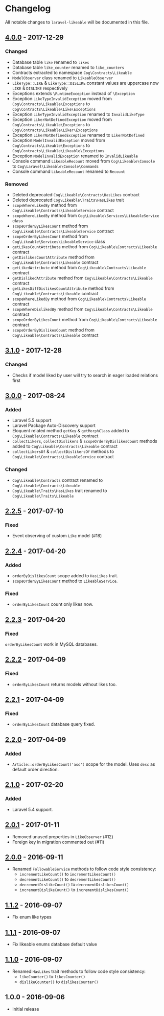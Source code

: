 # Changelog

All notable changes to `laravel-likeable` will be documented in this file.

## [4.0.0] - 2017-12-29

### Changed

- Database table `like` renamed to `likes`
- Database table `like_counter` renamed to `like_counters`
- Contracts extracted to namespace `Cog\Contracts\Likeable`
- `ModelObserver` class renamed to `LikeableObserver`
- `LikeType::LIKE` & `LikeType::DISLIKE` constant values are uppercase now `LIKE` & `DISLIKE` respectively
- Exceptions extends `\RuntimeException` instead of `\Exception`
- Exception `LikeTypeInvalidException` moved from `Cog\Contracts\Likeable\Exceptions` to `Cog\Contracts\Likeable\Like\Exceptions`
- Exception `LikeTypeInvalidException` renamed to `InvalidLikeType`
- Exception `LikerNotDefinedException` moved from `Cog\Contracts\Likeable\Exceptions` to `Cog\Contracts\Likeable\Liker\Exceptions`
- Exception `LikerNotDefinedException` renamed to `LikerNotDefined`
- Exception `ModelInvalidException` moved from `Cog\Contracts\Likeable\Exceptions` to `Cog\Contracts\Likeable\Likeable\Exceptions`
- Exception `ModelInvalidException` renamed to `InvalidLikeable`
- Console command `LikeableRecount` moved from `Cog\Likeable\Console` to `Cog\Laravel\Likeable\Console\Commands`
- Console command `LikeableRecount` renamed to `Recount`

### Removed

- Deleted deprecated `Cog\Likeable\Contracts\HasLikes` contract
- Deleted deprecated `Cog\Likeable\Traits\HasLikes` trait
- `scopeWhereLikedBy` method from `Cog\Likeable\Contracts\LikeableService` contract
- `scopeWhereLikedBy` method from `Cog\Likeable\Services\LikeableService` class
- `scopeOrderByLikesCount` method from `Cog\Likeable\Contracts\LikeableService` contract
- `scopeOrderByLikesCount` method from `Cog\Likeable\Services\LikeableService` class
- `getLikesCountAttribute` method from `Cog\Likeable\Contracts\Likeable` contract
- `getDislikesCountAttribute` method from `Cog\Likeable\Contracts\Likeable` contract
- `getLikedAttribute` method from `Cog\Likeable\Contracts\Likeable` contract
- `getDislikedAttribute` method from `Cog\Likeable\Contracts\Likeable` contract
- `getLikesDiffDislikesCountAttribute` method from `Cog\Likeable\Contracts\Likeable` contract
- `scopeWhereLikedBy` method from `Cog\Likeable\Contracts\Likeable` contract
- `scopeWhereDislikedBy` method from `Cog\Likeable\Contracts\Likeable` contract
- `scopeOrderByLikesCount` method from `Cog\Likeable\Contracts\Likeable` contract
- `scopeOrderByDislikesCount` method from `Cog\Likeable\Contracts\Likeable` contract

## [3.1.0] - 2017-12-28

### Changed

- Checks if model liked by user will try to search in eager loaded relations first

## [3.0.0] - 2017-08-24

### Added

- Laravel 5.5 support
- Laravel Package Auto-Discovery support
- Eloquent related method `getKey` & `getMorphClass` added to `Cog\Likeable\Contracts\Likeable` contract
- `collectLikers`, `collectDislikers` & `scopeOrderByDislikesCount` methods added to `Cog\Likeable\Contracts\Likeable` contract
- `collectLikersOf` & `collectDislikersOf` methods to `Cog\Likeable\Contracts\LikeableService` contract

### Changed

- `Cog\Likeable\Contracts` contract renamed to `Cog\Likeable\Contracts\Likeable`
- `Cog\Likeable\Traits\HasLikes` trait renamed to `Cog\Likeable\Traits\Likeable`

## [2.2.5] - 2017-07-10

### Fixed

- Event observing of custom `Like` model (#18)

## [2.2.4] - 2017-04-20

### Added

- `orderByDislikesCount` scope added to `HasLikes` trait.
- `scopeOrderByLikesCount` method to `LikeableService`.

### Fixed

- `orderByLikesCount` count only likes now.

## [2.2.3] - 2017-04-20

### Fixed

`orderByLikesCount` work in MySQL databases.

## [2.2.2] - 2017-04-09

### Fixed

- `orderByLikesCount` returns models without likes too.

## [2.2.1] - 2017-04-09

### Fixed

- `orderByLikesCount` database query fixed.

## [2.2.0] - 2017-04-09

### Added

- `Article::orderByLikesCount('asc')` scope for the model. Uses `desc` as default order direction.

## [2.1.0] - 2017-02-20

### Added

- Laravel 5.4 support.

## [2.0.1] - 2017-01-11

- Removed unused properties in `LikeObserver` (#12)
- Foreign key in migration commented out (#11)

## [2.0.0] - 2016-09-11

- Renamed `FollowableService` methods to follow code style consistency:
    - `incrementLikeCount()` to `incrementLikesCount()`
    - `decrementLikeCount()` to `decrementLikesCount()`
    - `decrementDislikeCount()` to `decrementDislikesCount()`
    - `incrementDislikeCount()` to `incrementDislikesCount()`

## [1.1.2] - 2016-09-07

- Fix enum like types

## [1.1.1] - 2016-09-07

- Fix likeable enums database default value

## [1.1.0] - 2016-09-07

- Renamed `HasLikes` trait methods to follow code style consistency:
    - `likeCounter()` to `likesCounter()`
    - `dislikeCounter()` to `dislikesCounter()`

## 1.0.0 - 2016-09-06

- Initial release

[4.0.0]: https://github.com/cybercog/laravel-likeable/compare/3.1.0...4.0.0
[3.1.0]: https://github.com/cybercog/laravel-likeable/compare/3.0.0...3.1.0
[3.0.0]: https://github.com/cybercog/laravel-likeable/compare/2.2.5...3.0.0
[2.2.5]: https://github.com/cybercog/laravel-likeable/compare/2.2.4...2.2.5
[2.2.4]: https://github.com/cybercog/laravel-likeable/compare/2.2.3...2.2.4
[2.2.3]: https://github.com/cybercog/laravel-likeable/compare/2.2.2...2.2.3
[2.2.2]: https://github.com/cybercog/laravel-likeable/compare/2.2.1...2.2.2
[2.2.1]: https://github.com/cybercog/laravel-likeable/compare/2.2.0...2.2.1
[2.2.0]: https://github.com/cybercog/laravel-likeable/compare/2.1.0...2.2.0
[2.1.0]: https://github.com/cybercog/laravel-likeable/compare/2.0.1...2.1.0
[2.0.1]: https://github.com/cybercog/laravel-likeable/compare/2.0.0...2.0.1
[2.0.0]: https://github.com/cybercog/laravel-likeable/compare/1.1.2...2.0.0
[1.1.2]: https://github.com/cybercog/laravel-likeable/compare/1.1.1...1.1.2
[1.1.1]: https://github.com/cybercog/laravel-likeable/compare/1.1.0...1.1.1
[1.1.0]: https://github.com/cybercog/laravel-likeable/compare/1.0.0...1.1.0
